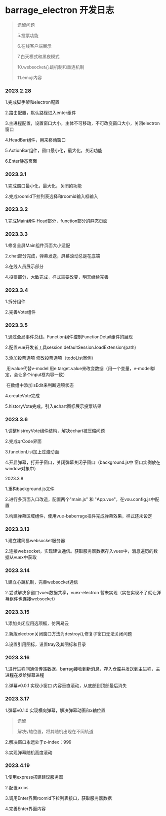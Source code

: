 # barrage_electron 开发日志



> 遗留问题
>
> 5.投票功能
>
> 6.在线客户端展示
>
> 7.白天模式和黑夜模式
>
> 10.websocket心跳机制和重连机制
>
> 11.emoji内容

### 2023.2.28

1.完成脚手架和electron配置

2.路由配置，默认路径进入enter组件

3.主进程配置，设置窗口大小，主体不可移动，不可改变窗口大小，关闭electron窗口

4.HeadBar组件，用来移动窗口

5.ActionBar组件，窗口最小化，最大化，关闭功能

6.Enter静态页面



### 2023.3.1

1.完成窗口最小化，最大化，关闭的功能

2.完成roomid下拉列表选择和roomid输入框输入



### 2023.3.2

1.完成Main组件 Head部分，function部分的静态页面



### 2023.3.3

1.修复全屏Main组件页面大小适配

2.chat部分完成，弹幕发送，屏幕滚动总是在底端

3.在线人员展示部分

4.投票部分，大致完成，样式需要改变，明天继续完善



### 2023.3.4

1.拆分组件

2.完善Vote组件



### 2023.3.5

1.通过全局事件总线，Function组件控制FunctionDetail组件的展现

2.配置vue开发者工具session.defaultSession.loadExtension(path)

3.添加投票选项 修改投票选项（todoList案例）

​	用:value代替v-model   用e.target.value来改变数据（用一个变量，v-model绑定，会让多个input框内容一致）

​	在数组中添加isEdit来判断选项状态

4.createVote完成

5.historyVote完成，引入echart图标展示投票结果



### 2023.3.6

1.调整histroyVote组件结构，解决echart被压缩问题

2.完成qrCode界面

3.functionList加上过渡动画

4.开启弹幕，打开子窗口，关闭弹幕关闭子窗口（background.js中 窗口实例放在window对象中）



2023.3.8

1.重构background.js文件

2.进行多页面入口改造，配置两个"main.js" 和 "App.vue"，在vou.config.js中配置

3.构建弹幕区域组件，使用vue-baberrage插件完成弹幕效果，样式还未设定



### 2023.3.13

1.建立建简易websocket服务器

2.连接websocket，实现建议通信。获取服务器数据存入vuex中，消息遍历的数据从vuex中获取



### 2023.3.14

1.建立心跳机制，完善websocket通信

2.尝试解决多窗口vuex数据共享，vuex-electron 暂未实现（实在实现不了就让弹幕组件也连接websocket）



### 2023.3.15

1.添加关闭应用选项框，仿网易云

2.新版electron关闭窗口方法为destroy(),修复子窗口无法关闭问题

3.设置引用图标，设置tray及其图标和目录





### 2023.3.16

1.进行进程间通信传递数据，barrag接收到新消息，存入仓库并发送到主进程，主进程在发给弹幕进程

2.弹幕v0.0.1 实现小窗口 内容垂直滚动，从底部到顶部最后消失



### 2023.3.17

1.弹幕v0.1.0 实现横向弹幕，解决弹幕动画和x轴位置 

> 遗留 
>
> 解决y轴位置，将其随机出现在不同轨道

2.解决窗口永远处于z-index：999

3.实现弹幕随机高度滚动



### 2023.4.19

1.使用express搭建建议服务器

2.配置axios

3.调用Enter界面roomid下拉列表接口，获取服务器数据

4.完善Enter界面内容
